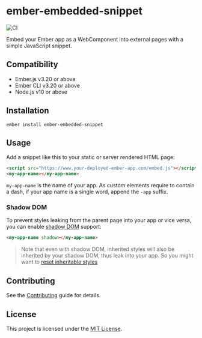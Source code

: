 ember-embedded-snippet
==============================================================================

![CI](https://github.com/kaliber5/ember-embedded-snippet/workflows/CI/badge.svg)

Embed your Ember app as a WebComponent into external pages with a simple JavaScript snippet.


Compatibility
------------------------------------------------------------------------------

* Ember.js v3.20 or above
* Ember CLI v3.20 or above
* Node.js v10 or above


Installation
------------------------------------------------------------------------------

```
ember install ember-embedded-snippet
```


Usage
------------------------------------------------------------------------------

Add a snippet like this to your static or server rendered HTML page:

```html
<script src="https://www.your-deployed-ember-app.com/embed.js"></script>
<my-app-name></my-app-name>
```

`my-app-name` is the name of your app. As custom elements require to contain a dash, if your app name is a single word, append the `-app` suffix.

### Shadow DOM

To prevent styles leaking from the parent page into your app or vice versa, you can enable [shadow DOM](https://developer.mozilla.org/en-US/docs/Web/Web_Components/Using_shadow_DOM) support:

```html
<my-app-name shadow></my-app-name>
```

> Note that even with shadow DOM, inherited styles will also be inherited by your shadow DOM, thus leak into your app. 
> So you might want to [reset inheritable styles](https://developers.google.com/web/fundamentals/web-components/shadowdom#reset)



Contributing
------------------------------------------------------------------------------

See the [Contributing](CONTRIBUTING.md) guide for details.


License
------------------------------------------------------------------------------

This project is licensed under the [MIT License](LICENSE.md).
